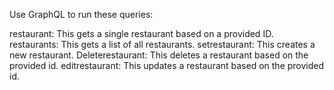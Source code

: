Use GraphQL to run these queries:

restaurant: This gets a single restaurant based on a provided ID. 
restaurants: This gets a list of all restaurants. 
setrestaurant: This creates a new restaurant. 
Deleterestaurant: This deletes a restaurant based on the provided id.
editrestaurant: This updates a restaurant based on the provided id.
